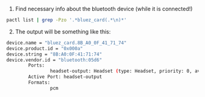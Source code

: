 1. Find necessary info about the bluetooth device (while it is connected!)
```bash
pactl list | grep -Pzo '.*bluez_card(.*\n)*'
```
2. The output will be something like this:
```bash
device.name = "bluez_card.8B_A0_0F_41_71_74"                                                                  
device.product.id = "0x000a"
device.string = "8B:A0:0F:41:71:74"
device.vendor.id = "bluetooth:05d6"
        Ports:
                headset-output: Headset (type: Headset, priority: 0, available)
        Active Port: headset-output
        Formats:
                pcm

```